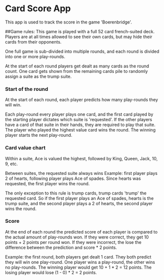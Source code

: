 # Card Score App

This app is used to track the score in the game 'Boerenbridge'.

##Game rules:
This game is played with a full 52 card french-suited deck.
Players are at all times allowed to see their own cards, but may hide their cards from their opponents.

One full game is sub-divided into multiple rounds, and each round is divided into one or more play-rounds.

At the start of each round players get dealt as many cards as the round count. One card gets shown from the remaining cards pile to randomly assign a suite as the trump suite.

### Start of the round

At the start of each round, each player predicts how many play-rounds they will win.

Each play-round every player plays one card, and the first card played by the starting player dictates which suite is 'requested'. If the other players have a card of that suite in their hands, they are required to play that suite. The player who played the highest value card wins the round. The winning player starts the next play-round.

### Card value chart
Within a suite, Ace is valued the highest, followed by King, Queen, Jack, 10, 9, etc.

Between suites, the requested suite always wins 
Example: first player plays 2 of hearts, following player plays Ace of spades. Since hearts was requested, the first player wins the round.
    
The only exception to this rule is trump cards, trump cards 'trump' the requested card. So if the first player plays an Ace of spades, hearts is the trump suite, and the second player plays a 2 of hearts, the second player wins the round.

### Score
At the end of each round the predicted score of each player is compared to the actual amount of play-rounds won. 
If they were correct, they get 10 points + 2 points per round won.
If they were incorrect, the lose the difference between the prediction and score \* 2 points.

Example: the first round, both players get dealt 1 card. They both predict they will win one play-round. One player wins a play-round, the other wins no play-rounds. The winning player would get 10 + 1 \* 2 = 12 points. The losing player would lose (1 - 0) \* 2 = 2 points.
